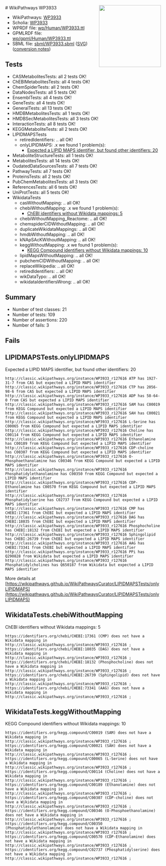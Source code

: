 <img style="float: right; width: 200px" src="../logo.png" />
# WikiPathways WP3933

* WikiPathways: [WP3933](https://identifiers.org/wikipathways:WP3933)
* Scholia: [WP3933](https://scholia.toolforge.org/wikipathways/WP3933)
* WPRDF file: [wp/Human/WP3933.ttl](../wp/Human/WP3933.ttl)
* GPMLRDF file: [wp/gpml/Human/WP3933.ttl](../wp/gpml/Human/WP3933.ttl)
* SBML file: [sbml/WP3933.sbml](../sbml/WP3933.sbml) ([SVG](../sbml/WP3933.svg)) ([conversion notes](../sbml/WP3933.txt))

## Tests
* CASMetabolitesTests: all 2 tests OK!
* ChEBIMetabolitesTests: all 4 tests OK!
* ChemSpiderTests: all 2 tests OK!
* DataNodesTests: all 5 tests OK!
* EnsemblTests: all 4 tests OK!
* GeneTests: all 4 tests OK!
* GeneralTests: all 13 tests OK!
* HMDBMetabolitesTests: all 1 tests OK!
* HMDBSecMetabolitesTests: all 3 tests OK!
* InteractionTests: all 8 tests OK!
* KEGGMetaboliteTests: all 2 tests OK!
* LIPIDMAPSTests
    * retiredIdentifiers: .. all OK!
    * onlyLIPIDMAPS: .x we found 1 problem(s):
        * [Expected a LIPID MAPS identifier, but found other identifiers: 20](#d0bfb697)
* MetaboliteStructureTests: all 1 tests OK!
* MetabolitesTests: all 14 tests OK!
* OudatedDataSourcesTests: all 7 tests OK!
* PathwayTests: all 7 tests OK!
* ProteinsTests: all 2 tests OK!
* PubChemMetabolitesTests: all 3 tests OK!
* ReferencesTests: all 6 tests OK!
* UniProtTests: all 5 tests OK!
* WikidataTests
    * casWithoutMapping: .. all OK!
    * chebiWithoutMapping: .x we found 1 problem(s):
        * [ChEBI identifiers without Wikidata mappings: 5](#a8d554d1)
    * chebiWithoutMapping_Reactome: .. all OK!
    * chemspiderCIDWithoutMapping: .. all OK!
    * duplicateWikidataMappings: .. all OK!
    * hmdbWithoutMapping: .. all OK!
    * kNApSAcKWithoutMapping: .. all OK!
    * keggWithoutMapping: .x we found 1 problem(s):
        * [KEGG Compound identifiers without Wikidata mappings: 10](#58b3fd6c)
    * lipidMapsWithoutMapping: .. all OK!
    * pubchemCIDWithoutMapping: .. all OK!
    * replaceWikipedia: .. all OK!
    * retiredIdentifiers: .. all OK!
    * wikDataTypo: .. all OK!
    * wikidataIdentifiersWrong: .. all OK!


## Summary

* Number of test classes: 21
* Number of tests: 109
* Number of assertions: 220
* Number of fails: 3

## Fails

<a name="d0bfb697" />

## LIPIDMAPSTests.onlyLIPIDMAPS

Expected a LIPID MAPS identifier, but found other identifiers: 20
```
http://classic.wikipathways.org/instance/WP3933_r127616 ATP has 1927-31-7 from CAS but expected a LIPID MAPS identifier
http://classic.wikipathways.org/instance/WP3933_r127616 CTP has 2056-98-6 from CAS but expected a LIPID MAPS identifier
http://classic.wikipathways.org/instance/WP3933_r127616 ADP has 58-64-0 from CAS but expected a LIPID MAPS identifier
http://classic.wikipathways.org/instance/WP3933_r127616 SAM has C00019 from KEGG Compound but expected a LIPID MAPS identifier
http://classic.wikipathways.org/instance/WP3933_r127616 SAH has C00021 from KEGG Compound but expected a LIPID MAPS identifier
http://classic.wikipathways.org/instance/WP3933_r127616 L-Serine has C00065 from KEGG Compound but expected a LIPID MAPS identifier
http://classic.wikipathways.org/instance/WP3933_r127616 Choline has C00114 from KEGG Compound but expected a LIPID MAPS identifier
http://classic.wikipathways.org/instance/WP3933_r127616 Ethanolamine has C00189 from KEGG Compound but expected a LIPID MAPS identifier
http://classic.wikipathways.org/instance/WP3933_r127616 CDP-choline has C00307 from KEGG Compound but expected a LIPID MAPS identifier
http://classic.wikipathways.org/instance/WP3933_r127616 O-Phosphoethanolamine has C00346 from KEGG Compound but expected a LIPID MAPS identifier
http://classic.wikipathways.org/instance/WP3933_r127616 Phosphatidylethanolamine has C00350 from KEGG Compound but expected a LIPID MAPS identifier
http://classic.wikipathways.org/instance/WP3933_r127616 CDP-Ethanolamine has C00570 from KEGG Compound but expected a LIPID MAPS identifier
http://classic.wikipathways.org/instance/WP3933_r127616 Phosphatidylserine has C02737 from KEGG Compound but expected a LIPID MAPS identifier
http://classic.wikipathways.org/instance/WP3933_r127616 CMP has CHEBI:17361 from ChEBI but expected a LIPID MAPS identifier
http://classic.wikipathways.org/instance/WP3933_r127616 DAG has CHEBI:18035 from ChEBI but expected a LIPID MAPS identifier
http://classic.wikipathways.org/instance/WP3933_r127616 Phosphocholine has CHEBI:18132 from ChEBI but expected a LIPID MAPS identifier
http://classic.wikipathways.org/instance/WP3933_r127616 Sphingolipid has CHEBI:26739 from ChEBI but expected a LIPID MAPS identifier
http://classic.wikipathways.org/instance/WP3933_r127616 AAG has CHEBI:73341 from ChEBI but expected a LIPID MAPS identifier
http://classic.wikipathways.org/instance/WP3933_r127616 PPi has Q290828 from Wikidata but expected a LIPID MAPS identifier
http://classic.wikipathways.org/instance/WP3933_r127616 Phosphatidylcholines has Q650187 from Wikidata but expected a LIPID MAPS identifier
```

More details at [https://wikipathways.github.io/WikiPathwaysCurator/LIPIDMAPSTests/onlyLIPIDMAPS](https://wikipathways.github.io/WikiPathwaysCurator/LIPIDMAPSTests/onlyLIPIDMAPS)

<a name="a8d554d1" />

## WikidataTests.chebiWithoutMapping

ChEBI identifiers without Wikidata mappings: 5
```
https://identifiers.org/chebi/CHEBI:17361 (CMP) does not have a Wikidata mapping in http://classic.wikipathways.org/instance/WP3933_r127616 ; 
https://identifiers.org/chebi/CHEBI:18035 (DAG) does not have a Wikidata mapping in http://classic.wikipathways.org/instance/WP3933_r127616 ; 
https://identifiers.org/chebi/CHEBI:18132 (Phosphocholine) does not have a Wikidata mapping in http://classic.wikipathways.org/instance/WP3933_r127616 ; 
https://identifiers.org/chebi/CHEBI:26739 (Sphingolipid) does not have a Wikidata mapping in http://classic.wikipathways.org/instance/WP3933_r127616 ; 
https://identifiers.org/chebi/CHEBI:73341 (AAG) does not have a Wikidata mapping in http://classic.wikipathways.org/instance/WP3933_r127616 ; 
```

<a name="58b3fd6c" />

## WikidataTests.keggWithoutMapping

KEGG Compound identifiers without Wikidata mappings: 10
```
https://identifiers.org/kegg.compound/C00019 (SAM) does not have a Wikidata mapping in http://classic.wikipathways.org/instance/WP3933_r127616 ; 
https://identifiers.org/kegg.compound/C00021 (SAH) does not have a Wikidata mapping in http://classic.wikipathways.org/instance/WP3933_r127616 ; 
https://identifiers.org/kegg.compound/C00065 (L-Serine) does not have a Wikidata mapping in http://classic.wikipathways.org/instance/WP3933_r127616 ; 
https://identifiers.org/kegg.compound/C00114 (Choline) does not have a Wikidata mapping in http://classic.wikipathways.org/instance/WP3933_r127616 ; 
https://identifiers.org/kegg.compound/C00189 (Ethanolamine) does not have a Wikidata mapping in http://classic.wikipathways.org/instance/WP3933_r127616 ; 
https://identifiers.org/kegg.compound/C00307 (CDP-choline) does not have a Wikidata mapping in http://classic.wikipathways.org/instance/WP3933_r127616 ; 
https://identifiers.org/kegg.compound/C00346 (O-Phosphoethanolamine) does not have a Wikidata mapping in http://classic.wikipathways.org/instance/WP3933_r127616 ; 
https://identifiers.org/kegg.compound/C00350 (Phosphatidylethanolamine) does not have a Wikidata mapping in http://classic.wikipathways.org/instance/WP3933_r127616 ; 
https://identifiers.org/kegg.compound/C00570 (CDP-Ethanolamine) does not have a Wikidata mapping in http://classic.wikipathways.org/instance/WP3933_r127616 ; 
https://identifiers.org/kegg.compound/C02737 (Phosphatidylserine) does not have a Wikidata mapping in http://classic.wikipathways.org/instance/WP3933_r127616 ; 
```

